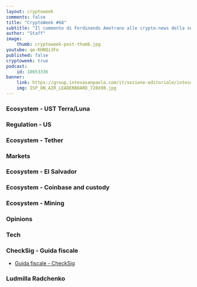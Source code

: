 ```yaml
---
layout: cryptoweek
comments: false
title: "CryptoWeek #68"
subtitle: "Il commento di Ferdinando Ametrano alle crypto-news della settimana" 
author: "Staff"
image:
    thumb: cryptoweek-post-thumb.jpg
youtube: qe-KHNQi3Fo
published: false
cryptoweek: true
podcast:
    id: 10653336
banner:
    link: https://group.intesasanpaolo.com/it/sezione-editoriale/intesa-sanpaolo-on-air?utm_campaign=GoldInstitute&utm_source=GoldInstitute&utm_medium=Banner_CPM&utm_content=DisplayAwareness&utm_term=GoldInstitute_Banner_CPM_GoldInstitute_
    img: ISP_ON_AIR_LEADERBOARD_728X90.jpg
---
```


### Ecosystem - UST Terra/Luna

### Regulation - US

### Ecosystem - Tether

### Markets

### Ecosystem - El Salvador

### Ecosystem - Coinbase and custody

### Ecosystem - Mining

### Opinions

### Tech

### CheckSig - Guida fiscale

- [Guida fiscale - CheckSig](https://www.checksig.com/guida-fiscale/)

### Ludmilla Radchenko
